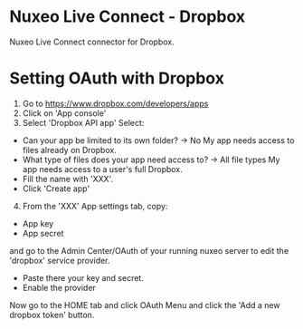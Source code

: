 # Nuxeo Live Connect - Dropbox

Nuxeo Live Connect connector for Dropbox.

# Setting OAuth with Dropbox

 1. Go to https://www.dropbox.com/developers/apps
 2. Click on 'App console'
 3. Select 'Dropbox API app'
 Select:
 - Can your app be limited to its own folder? -> No My app needs access to files already on Dropbox.
 - What type of files does your app need access to? -> All file types My app needs access to a user's full Dropbox.
 - Fill the name with 'XXX'.
 - Click 'Create app'
 4. From the 'XXX' App settings tab, copy:
 - App key
 - App secret
 
 and go to the Admin Center/OAuth of your running nuxeo server to edit the 'dropbox' service provider.
 - Paste there your key and secret.
 - Enable the provider

Now go to the HOME tab and click OAuth Menu and click the 'Add a new dropbox token' button. 
